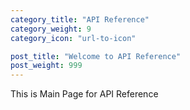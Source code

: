 ```yaml
---
category_title: "API Reference"
category_weight: 9
category_icon: "url-to-icon"

post_title: "Welcome to API Reference"
post_weight: 999
---
```


This is Main Page for API Reference
